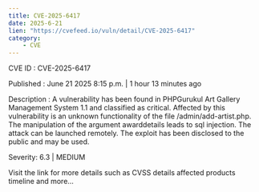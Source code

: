 ```yaml
---
title: CVE-2025-6417
date: 2025-6-21
lien: "https://cvefeed.io/vuln/detail/CVE-2025-6417"
category:
    - CVE
---
```


CVE ID : CVE-2025-6417

Published :  June 21
2025
8:15 p.m. | 1 hour
13 minutes ago

Description : A vulnerability has been found in PHPGurukul Art Gallery Management System 1.1 and classified as critical. Affected by this vulnerability is an unknown functionality of the file /admin/add-artist.php. The manipulation of the argument awarddetails leads to sql injection. The attack can be launched remotely. The exploit has been disclosed to the public and may be used.

Severity: 6.3 | MEDIUM

Visit the link for more details
such as CVSS details
affected products
timeline
and more...
